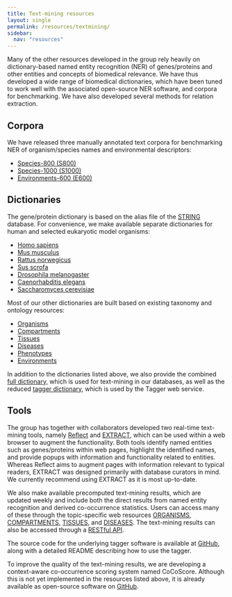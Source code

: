 ```yaml
---
title: Text-mining resources
layout: single
permalink: /resources/textmining/
sidebar:
  nav: "resources"
---
```

Many of the other resources developed in the group rely heavily on dictionary-based named entity recognition (NER) of genes/proteins and other entities and concepts of biomedical relevance. We have thus developed a wide range of biomedical dictionaries, which have been tuned to work well with the associated open-source NER software, and corpora for benchmarking. We have also developed several methods for relation extraction.

## Corpora

We have released three manually annotated text corpora for benchmarking NER of organism/species names and environmental descriptors:
* [Species-800 (S800)](https://species.jensenlab.org/files/S800-1.0.tar.gz)
* [Species-1000 (S1000)](resources_s1000)
* [Environments-600 (E600)](https://environments.jensenlab.org/E600-corpus.tar.gz)

## Dictionaries

The gene/protein dictionary is based on the alias file of the [STRING](https://string-db.org/) database. For convenience, we make available separate dictionaries for human and selected eukaryotic model organisms:
* [Homo sapiens](https://download.jensenlab.org/human_dictionary.tar.gz)
* [Mus musculus](https://download.jensenlab.org/mouse_dictionary.tar.gz)
* [Rattus norwegicus](https://download.jensenlab.org/rat_dictionary.tar.gz)
* [Sus scrofa](https://download.jensenlab.org/pig_dictionary.tar.gz)
* [Drosophila melanogaster](https://download.jensenlab.org/fly_dictionary.tar.gz)
* [Caenorhabditis elegans](https://download.jensenlab.org/worm_dictionary.tar.gz)
* [Saccharomyces cerevisiae](https://download.jensenlab.org/yeast_dictionary.tar.gz)

Most of our other dictionaries are built based on existing taxonomy and ontology resources:
* [Organisms](https://download.jensenlab.org/organisms_dictionary.tar.gz)
* [Compartments](https://download.jensenlab.org/compartments_dictionary.tar.gz)
* [Tissues](https://download.jensenlab.org/tissues_dictionary.tar.gz)
* [Diseases](https://download.jensenlab.org/diseases_dictionary.tar.gz)
* [Phenotypes](https://download.jensenlab.org/phenotypes_dictionary.tar.gz)
* [Environments](https://download.jensenlab.org/environments_dictionary.tar.gz)

In addition to the dictionaries listed above, we also provide the combined [full dictionary](https://download.jensenlab.org/full_dictionary.tar.gz), which is used for text-mining in our databases, as well as the reduced [tagger dictionary](https://download.jensenlab.org/tagger_dictionary.tar.gz), which is used by the Tagger web service.

## Tools

The group has together with collaborators developed two real-time text-mining tools, namely [Reflect](http://reflect.ws/) and [EXTRACT](https://extract.jensenlab.org/), which can be used within a web browser to augment the functionality. Both tools identify named entities such as genes/proteins within web pages, highlight the identified names, and provide popups with information and functionality related to entities. Whereas Reflect aims to augment pages with information relevant to typical readers, EXTRACT was designed primarily with database curators in mind. We currently recommend using EXTRACT as it is most up-to-date.

We also make available precomputed text-mining results, which are updated weekly and include both the direct results from named entity recognition and derived co-occurrence statistics. Users can access many of these through the topic-specific web resources [ORGANISMS](https://organisms.jensenlab.org/), [COMPARTMENTS](https://compartments.jensenlab.org/), [TISSUES](https://tissues.jensenlab.org/), and [DISEASES](https://diseases.jensenlab.org/). The text-mining results can also be accessed through a [RESTful API](https://api.jensenlab.org/).

The source code for the underlying tagger software is available at [GitHub](https://github.com/larsjuhljensen/tagger), along with a detailed README describing how to use the tagger.

To improve the quality of the text-mining results, we are developing a context-aware co-occurrence scoring system named CoCoScore. Although this is not yet implemented in the resources listed above, it is already available as open-source software on [GitHub](https://github.com/JungeAlexander/cocoscore).
